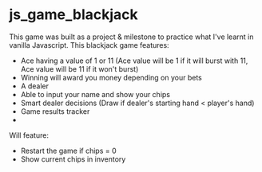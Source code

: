# js_game_blackjack

This game was built as a project & milestone to practice what I've learnt in vanilla Javascript. 
This blackjack game features:
- Ace having a value of 1 or 11 (Ace value will be 1 if it will burst with 11, Ace value will be 11 if it won't burst)
- Winning will award you money depending on your bets
- A dealer
- Able to input your name and show your chips
- Smart dealer decisions (Draw if dealer's starting hand < player's hand)
- Game results tracker
- 


Will feature:
- Restart the game if chips = 0
- Show current chips in inventory
